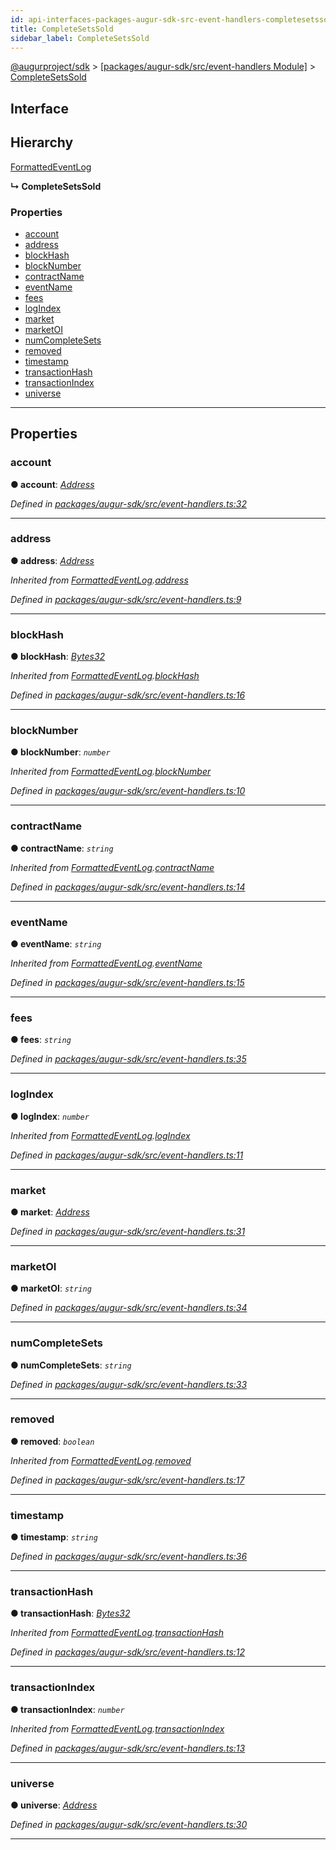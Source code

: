 ```yaml
---
id: api-interfaces-packages-augur-sdk-src-event-handlers-completesetssold
title: CompleteSetsSold
sidebar_label: CompleteSetsSold
---
```


[@augurproject/sdk](api-readme.md) > [[packages/augur-sdk/src/event-handlers Module]](api-modules-packages-augur-sdk-src-event-handlers-module.md) > [CompleteSetsSold](api-interfaces-packages-augur-sdk-src-event-handlers-completesetssold.md)

## Interface

## Hierarchy

 [FormattedEventLog](api-interfaces-packages-augur-sdk-src-event-handlers-formattedeventlog.md)

**↳ CompleteSetsSold**

### Properties

* [account](api-interfaces-packages-augur-sdk-src-event-handlers-completesetssold.md#account)
* [address](api-interfaces-packages-augur-sdk-src-event-handlers-completesetssold.md#address)
* [blockHash](api-interfaces-packages-augur-sdk-src-event-handlers-completesetssold.md#blockhash)
* [blockNumber](api-interfaces-packages-augur-sdk-src-event-handlers-completesetssold.md#blocknumber)
* [contractName](api-interfaces-packages-augur-sdk-src-event-handlers-completesetssold.md#contractname)
* [eventName](api-interfaces-packages-augur-sdk-src-event-handlers-completesetssold.md#eventname)
* [fees](api-interfaces-packages-augur-sdk-src-event-handlers-completesetssold.md#fees)
* [logIndex](api-interfaces-packages-augur-sdk-src-event-handlers-completesetssold.md#logindex)
* [market](api-interfaces-packages-augur-sdk-src-event-handlers-completesetssold.md#market)
* [marketOI](api-interfaces-packages-augur-sdk-src-event-handlers-completesetssold.md#marketoi)
* [numCompleteSets](api-interfaces-packages-augur-sdk-src-event-handlers-completesetssold.md#numcompletesets)
* [removed](api-interfaces-packages-augur-sdk-src-event-handlers-completesetssold.md#removed)
* [timestamp](api-interfaces-packages-augur-sdk-src-event-handlers-completesetssold.md#timestamp)
* [transactionHash](api-interfaces-packages-augur-sdk-src-event-handlers-completesetssold.md#transactionhash)
* [transactionIndex](api-interfaces-packages-augur-sdk-src-event-handlers-completesetssold.md#transactionindex)
* [universe](api-interfaces-packages-augur-sdk-src-event-handlers-completesetssold.md#universe)

---

## Properties

<a id="account"></a>

###  account

**● account**: *[Address](api-modules-packages-augur-sdk-src-event-handlers-module.md#address)*

*Defined in [packages/augur-sdk/src/event-handlers.ts:32](https://github.com/AugurProject/augur/blob/0ea8996003/packages/augur-sdk/src/event-handlers.ts#L32)*

___
<a id="address"></a>

###  address

**● address**: *[Address](api-modules-packages-augur-sdk-src-event-handlers-module.md#address)*

*Inherited from [FormattedEventLog](api-interfaces-packages-augur-sdk-src-event-handlers-formattedeventlog.md).[address](api-interfaces-packages-augur-sdk-src-event-handlers-formattedeventlog.md#address)*

*Defined in [packages/augur-sdk/src/event-handlers.ts:9](https://github.com/AugurProject/augur/blob/0ea8996003/packages/augur-sdk/src/event-handlers.ts#L9)*

___
<a id="blockhash"></a>

###  blockHash

**● blockHash**: *[Bytes32](api-modules-packages-augur-sdk-src-event-handlers-module.md#bytes32)*

*Inherited from [FormattedEventLog](api-interfaces-packages-augur-sdk-src-event-handlers-formattedeventlog.md).[blockHash](api-interfaces-packages-augur-sdk-src-event-handlers-formattedeventlog.md#blockhash)*

*Defined in [packages/augur-sdk/src/event-handlers.ts:16](https://github.com/AugurProject/augur/blob/0ea8996003/packages/augur-sdk/src/event-handlers.ts#L16)*

___
<a id="blocknumber"></a>

###  blockNumber

**● blockNumber**: *`number`*

*Inherited from [FormattedEventLog](api-interfaces-packages-augur-sdk-src-event-handlers-formattedeventlog.md).[blockNumber](api-interfaces-packages-augur-sdk-src-event-handlers-formattedeventlog.md#blocknumber)*

*Defined in [packages/augur-sdk/src/event-handlers.ts:10](https://github.com/AugurProject/augur/blob/0ea8996003/packages/augur-sdk/src/event-handlers.ts#L10)*

___
<a id="contractname"></a>

###  contractName

**● contractName**: *`string`*

*Inherited from [FormattedEventLog](api-interfaces-packages-augur-sdk-src-event-handlers-formattedeventlog.md).[contractName](api-interfaces-packages-augur-sdk-src-event-handlers-formattedeventlog.md#contractname)*

*Defined in [packages/augur-sdk/src/event-handlers.ts:14](https://github.com/AugurProject/augur/blob/0ea8996003/packages/augur-sdk/src/event-handlers.ts#L14)*

___
<a id="eventname"></a>

###  eventName

**● eventName**: *`string`*

*Inherited from [FormattedEventLog](api-interfaces-packages-augur-sdk-src-event-handlers-formattedeventlog.md).[eventName](api-interfaces-packages-augur-sdk-src-event-handlers-formattedeventlog.md#eventname)*

*Defined in [packages/augur-sdk/src/event-handlers.ts:15](https://github.com/AugurProject/augur/blob/0ea8996003/packages/augur-sdk/src/event-handlers.ts#L15)*

___
<a id="fees"></a>

###  fees

**● fees**: *`string`*

*Defined in [packages/augur-sdk/src/event-handlers.ts:35](https://github.com/AugurProject/augur/blob/0ea8996003/packages/augur-sdk/src/event-handlers.ts#L35)*

___
<a id="logindex"></a>

###  logIndex

**● logIndex**: *`number`*

*Inherited from [FormattedEventLog](api-interfaces-packages-augur-sdk-src-event-handlers-formattedeventlog.md).[logIndex](api-interfaces-packages-augur-sdk-src-event-handlers-formattedeventlog.md#logindex)*

*Defined in [packages/augur-sdk/src/event-handlers.ts:11](https://github.com/AugurProject/augur/blob/0ea8996003/packages/augur-sdk/src/event-handlers.ts#L11)*

___
<a id="market"></a>

###  market

**● market**: *[Address](api-modules-packages-augur-sdk-src-event-handlers-module.md#address)*

*Defined in [packages/augur-sdk/src/event-handlers.ts:31](https://github.com/AugurProject/augur/blob/0ea8996003/packages/augur-sdk/src/event-handlers.ts#L31)*

___
<a id="marketoi"></a>

###  marketOI

**● marketOI**: *`string`*

*Defined in [packages/augur-sdk/src/event-handlers.ts:34](https://github.com/AugurProject/augur/blob/0ea8996003/packages/augur-sdk/src/event-handlers.ts#L34)*

___
<a id="numcompletesets"></a>

###  numCompleteSets

**● numCompleteSets**: *`string`*

*Defined in [packages/augur-sdk/src/event-handlers.ts:33](https://github.com/AugurProject/augur/blob/0ea8996003/packages/augur-sdk/src/event-handlers.ts#L33)*

___
<a id="removed"></a>

###  removed

**● removed**: *`boolean`*

*Inherited from [FormattedEventLog](api-interfaces-packages-augur-sdk-src-event-handlers-formattedeventlog.md).[removed](api-interfaces-packages-augur-sdk-src-event-handlers-formattedeventlog.md#removed)*

*Defined in [packages/augur-sdk/src/event-handlers.ts:17](https://github.com/AugurProject/augur/blob/0ea8996003/packages/augur-sdk/src/event-handlers.ts#L17)*

___
<a id="timestamp"></a>

###  timestamp

**● timestamp**: *`string`*

*Defined in [packages/augur-sdk/src/event-handlers.ts:36](https://github.com/AugurProject/augur/blob/0ea8996003/packages/augur-sdk/src/event-handlers.ts#L36)*

___
<a id="transactionhash"></a>

###  transactionHash

**● transactionHash**: *[Bytes32](api-modules-packages-augur-sdk-src-event-handlers-module.md#bytes32)*

*Inherited from [FormattedEventLog](api-interfaces-packages-augur-sdk-src-event-handlers-formattedeventlog.md).[transactionHash](api-interfaces-packages-augur-sdk-src-event-handlers-formattedeventlog.md#transactionhash)*

*Defined in [packages/augur-sdk/src/event-handlers.ts:12](https://github.com/AugurProject/augur/blob/0ea8996003/packages/augur-sdk/src/event-handlers.ts#L12)*

___
<a id="transactionindex"></a>

###  transactionIndex

**● transactionIndex**: *`number`*

*Inherited from [FormattedEventLog](api-interfaces-packages-augur-sdk-src-event-handlers-formattedeventlog.md).[transactionIndex](api-interfaces-packages-augur-sdk-src-event-handlers-formattedeventlog.md#transactionindex)*

*Defined in [packages/augur-sdk/src/event-handlers.ts:13](https://github.com/AugurProject/augur/blob/0ea8996003/packages/augur-sdk/src/event-handlers.ts#L13)*

___
<a id="universe"></a>

###  universe

**● universe**: *[Address](api-modules-packages-augur-sdk-src-event-handlers-module.md#address)*

*Defined in [packages/augur-sdk/src/event-handlers.ts:30](https://github.com/AugurProject/augur/blob/0ea8996003/packages/augur-sdk/src/event-handlers.ts#L30)*

___

